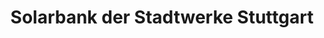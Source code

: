 ---
title: "Solarbank der Stadtwerke Stuttgart"
url: /stuttgart/solarbank-der-stadtwerke-stuttgart-koenigstraessle/
shop: Handy
---